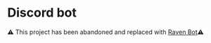 # Discord bot
⚠️ This project has been abandoned and replaced with [Raven Bot](https://github.com/valivia/raven-bot)⚠️

